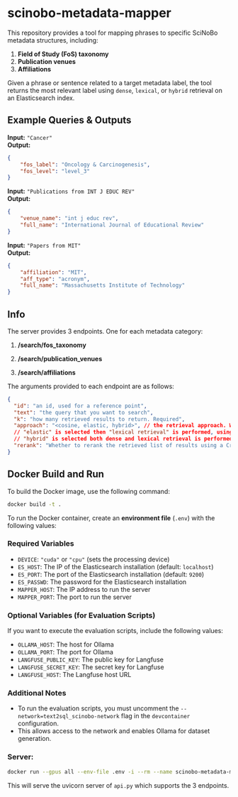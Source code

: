 # scinobo-metadata-mapper

This repository provides a tool for mapping phrases to specific SciNoBo metadata structures, including:

1. **Field of Study (FoS) taxonomy**
2. **Publication venues**
3. **Affiliations**

Given a phrase or sentence related to a target metadata label, the tool returns the most relevant label using `dense`, `lexical`, or `hybrid` retrieval on an Elasticsearch index.


## Example Queries & Outputs  

**Input:** `"Cancer"`  
**Output:**  
```json
{
    "fos_label": "Oncology & Carcinogenesis",
    "fos_level": "level_3"
}
```

**Input:** `"Publications from INT J EDUC REV"`  
**Output:**  
```json
{
    "venue_name": "int j educ rev",
    "full_name": "International Journal of Educational Review"
}
```

**Input:** `"Papers from MIT"`  
**Output:**  
```json
{
    "affiliation": "MIT",
    "aff_type": "acronym",
    "full_name": "Massachusetts Institute of Technology"
}
```

## Info

The server provides 3 endpoints. One for each metadata category:

1. **/search/fos_taxonomy**

2. **/search/publication_venues**

3. **/search/affiliations**

The arguments provided to each endpoint are as follows:

```json
{
  "id": "an id, used for a reference point",
  "text": "the query that you want to search",
  "k": "how many retrieved results to return. Required",
  "approach": "<cosine, elastic, hybrid>", // the retrieval approach. When using "cosine", then "dense retrieval" with cosine similarity is performed. When 
  // "elastic" is selected then "lexical retrieval" is performed, using BM25 in the corresponding field name strig. When
  // "hybrid" is selected both dense and lexical retrieval is performed and a Cross-Encoder reranks the joined results list keeping the top_k most relevant results.
  "rerank": "Whether to rerank the retrieved list of results using a Cross-Encoder model."
}
```

## Docker Build and Run

To build the Docker image, use the following command:

```bash
docker build -t .
```

To run the Docker container, create an **environment file** (`.env`) with the following values:  

### **Required Variables**  
- `DEVICE`: `"cuda"` or `"cpu"` (sets the processing device)  
- `ES_HOST`: The IP of the Elasticsearch installation (default: `localhost`)  
- `ES_PORT`: The port of the Elasticsearch installation (default: `9200`)  
- `ES_PASSWD`: The password for the Elasticsearch installation  
- `MAPPER_HOST`: The IP address to run the server  
- `MAPPER_PORT`: The port to run the server  

### **Optional Variables (for Evaluation Scripts)**  
If you want to execute the evaluation scripts, include the following values:  
- `OLLAMA_HOST`: The host for Ollama  
- `OLLAMA_PORT`: The port for Ollama  
- `LANGFUSE_PUBLIC_KEY`: The public key for Langfuse  
- `LANGFUSE_SECRET_KEY`: The secret key for Langfuse  
- `LANGFUSE_HOST`: The Langfuse host URL  

### **Additional Notes**  
- To run the evaluation scripts, you must uncomment the `--network=text2sql_scinobo-network` flag in the `devcontainer` configuration.  
- This allows access to the network and enables Ollama for dataset generation.  

### Server:
```bash
docker run --gpus all --env-file .env -i --rm --name scinobo-metadata-mapper-docker -p 6914:6914 intelligencenoborders/scinobo-metadata-mapper uvicorn metadata_mapper.server.api:app --host 0.0.0.0 --port 6914
```

This will serve the uvicorn server of `api.py` which supports the 3 endpoints.
